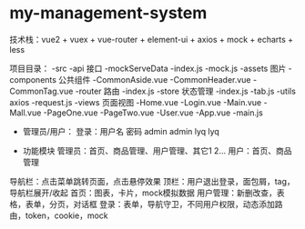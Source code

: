 # my-management-system

技术栈：vue2 + vuex + vue-router + element-ui + axios + mock + echarts + less

项目目录：
-src
    -api     接口
        -mockServeData
        -index.js
        -mock.js
    -assets    图片
    -components   公共组件
        -CommonAside.vue
        -CommonHeader.vue
        -CommonTag.vue
    -router     路由
        -index.js
    -store     状态管理
        -index.js
        -tab.js
    -utils     axios
        -request.js
    -views     页面视图
        -Home.vue
        -Login.vue
        -Main.vue
        -Mall.vue
        -PageOne.vue
        -PageTwo.vue
        -User.vue
-App.vue
-main.js

* 管理员/用户：
登录：用户名 密码
admin admin
lyq lyq

* 功能模块
管理员：首页、商品管理、用户管理、其它1 2...
用户：首页、商品管理

导航栏：点击菜单跳转页面，点击悬停效果
顶栏：用户退出登录，面包屑，tag，导航栏展开/收起
首页：图表，卡片，mock模拟数据
用户管理：新删改查，表格，表单，分页，对话框
登录：表单，导航守卫，不同用户权限，动态添加路由，token，cookie，mock
